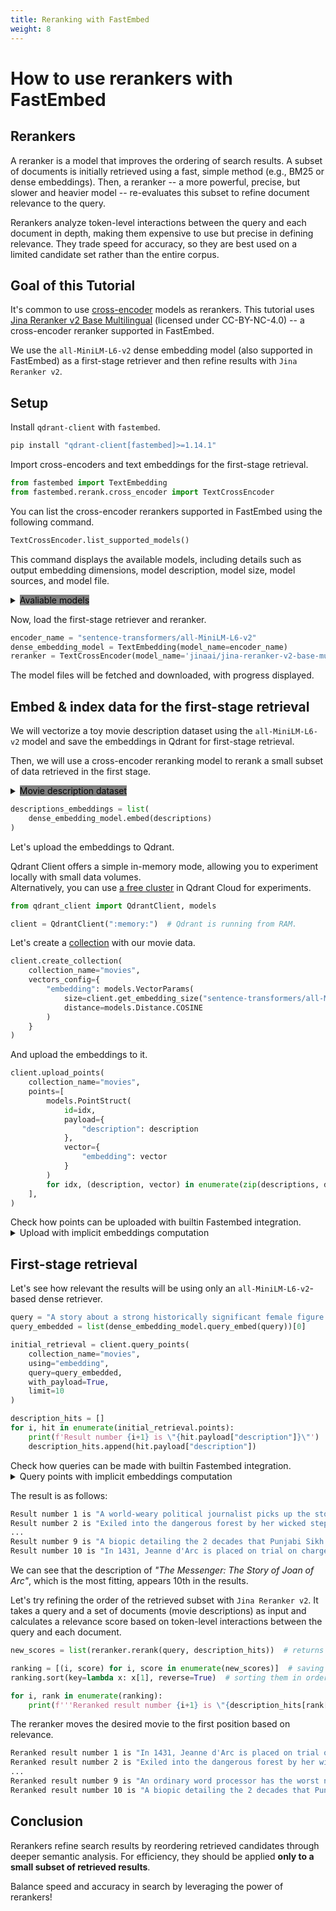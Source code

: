 ```yaml
---
title: Reranking with FastEmbed
weight: 8
---
```


# How to use rerankers with FastEmbed

## Rerankers

A reranker is a model that improves the ordering of search results. A subset of documents is initially retrieved using a fast, simple method (e.g., BM25 or dense embeddings). Then, a reranker -- a more powerful, precise, but slower and heavier model -- re-evaluates this subset to refine document relevance to the query.

Rerankers analyze token-level interactions between the query and each document in depth, making them expensive to use but precise in defining relevance. They trade speed for accuracy, so they are best used on a limited candidate set rather than the entire corpus.

## Goal of this Tutorial 

It's common to use [cross-encoder](https://sbert.net/examples/applications/cross-encoder/README.html) models as rerankers. This tutorial uses [Jina Reranker v2 Base Multilingual](https://jina.ai/news/jina-reranker-v2-for-agentic-rag-ultra-fast-multilingual-function-calling-and-code-search/) (licensed under CC-BY-NC-4.0) -- a cross-encoder reranker supported in FastEmbed.

We use the `all-MiniLM-L6-v2` dense embedding model (also supported in FastEmbed) as a first-stage retriever and then refine results with `Jina Reranker v2`.


## Setup

Install `qdrant-client` with `fastembed`.

```python
pip install "qdrant-client[fastembed]>=1.14.1"
```

Import cross-encoders and text embeddings for the first-stage retrieval.

```python
from fastembed import TextEmbedding
from fastembed.rerank.cross_encoder import TextCrossEncoder
```
You can list the cross-encoder rerankers supported in FastEmbed using the following command.

```python
TextCrossEncoder.list_supported_models()
```

This command displays the available models, including details such as output embedding dimensions, model description, model size, model sources, and model file.

<details>
<summary> <span style="background-color: gray; color: black;"> Avaliable models </span> </summary>


```python
[{'model': 'Xenova/ms-marco-MiniLM-L-6-v2',
  'size_in_GB': 0.08,
  'sources': {'hf': 'Xenova/ms-marco-MiniLM-L-6-v2'},
  'model_file': 'onnx/model.onnx',
  'description': 'MiniLM-L-6-v2 model optimized for re-ranking tasks.',
  'license': 'apache-2.0'},
 {'model': 'Xenova/ms-marco-MiniLM-L-12-v2',
  'size_in_GB': 0.12,
  'sources': {'hf': 'Xenova/ms-marco-MiniLM-L-12-v2'},
  'model_file': 'onnx/model.onnx',
  'description': 'MiniLM-L-12-v2 model optimized for re-ranking tasks.',
  'license': 'apache-2.0'},
 {'model': 'BAAI/bge-reranker-base',
  'size_in_GB': 1.04,
  'sources': {'hf': 'BAAI/bge-reranker-base'},
  'model_file': 'onnx/model.onnx',
  'description': 'BGE reranker base model for cross-encoder re-ranking.',
  'license': 'mit'},
 {'model': 'jinaai/jina-reranker-v1-tiny-en',
  'size_in_GB': 0.13,
  'sources': {'hf': 'jinaai/jina-reranker-v1-tiny-en'},
  'model_file': 'onnx/model.onnx',
  'description': 'Designed for blazing-fast re-ranking with 8K context length and fewer parameters than jina-reranker-v1-turbo-en.',
  'license': 'apache-2.0'},
 {'model': 'jinaai/jina-reranker-v1-turbo-en',
  'size_in_GB': 0.15,
  'sources': {'hf': 'jinaai/jina-reranker-v1-turbo-en'},
  'model_file': 'onnx/model.onnx',
  'description': 'Designed for blazing-fast re-ranking with 8K context length.',
  'license': 'apache-2.0'},
 {'model': 'jinaai/jina-reranker-v2-base-multilingual',
  'size_in_GB': 1.11,
  'sources': {'hf': 'jinaai/jina-reranker-v2-base-multilingual'},
  'model_file': 'onnx/model.onnx',
  'description': 'A multi-lingual reranker model for cross-encoder re-ranking with 1K context length and sliding window',
  'license': 'cc-by-nc-4.0'}]  # some of the fields are omitted for brevity
```
</details>


Now, load the first-stage retriever and reranker.

```python
encoder_name = "sentence-transformers/all-MiniLM-L6-v2"
dense_embedding_model = TextEmbedding(model_name=encoder_name)
reranker = TextCrossEncoder(model_name='jinaai/jina-reranker-v2-base-multilingual')
```

The model files will be fetched and downloaded, with progress displayed.

## Embed & index data for the first-stage retrieval

We will vectorize a toy movie description dataset using the `all-MiniLM-L6-v2` model and save the embeddings in Qdrant for first-stage retrieval.

Then, we will use a cross-encoder reranking model to rerank a small subset of data retrieved in the first stage.

<details>
<summary> <span style="background-color: gray; color: black;"> Movie description dataset </span> </summary>

```python
descriptions = ["In 1431, Jeanne d'Arc is placed on trial on charges of heresy. The ecclesiastical jurists attempt to force Jeanne to recant her claims of holy visions.",
 "A film projectionist longs to be a detective, and puts his meagre skills to work when he is framed by a rival for stealing his girlfriend's father's pocketwatch.",
 "A group of high-end professional thieves start to feel the heat from the LAPD when they unknowingly leave a clue at their latest heist.",
 "A petty thief with an utter resemblance to a samurai warlord is hired as the lord's double. When the warlord later dies the thief is forced to take up arms in his place.",
 "A young boy named Kubo must locate a magical suit of armour worn by his late father in order to defeat a vengeful spirit from the past.",
 "A biopic detailing the 2 decades that Punjabi Sikh revolutionary Udham Singh spent planning the assassination of the man responsible for the Jallianwala Bagh massacre.",
 "When a machine that allows therapists to enter their patients' dreams is stolen, all hell breaks loose. Only a young female therapist, Paprika, can stop it.",
 "An ordinary word processor has the worst night of his life after he agrees to visit a girl in Soho whom he met that evening at a coffee shop.",
 "A story that revolves around drug abuse in the affluent north Indian State of Punjab and how the youth there have succumbed to it en-masse resulting in a socio-economic decline.",
 "A world-weary political journalist picks up the story of a woman's search for her son, who was taken away from her decades ago after she became pregnant and was forced to live in a convent.",
 "Concurrent theatrical ending of the TV series Neon Genesis Evangelion (1995).",
 "During World War II, a rebellious U.S. Army Major is assigned a dozen convicted murderers to train and lead them into a mass assassination mission of German officers.",
 "The toys are mistakenly delivered to a day-care center instead of the attic right before Andy leaves for college, and it's up to Woody to convince the other toys that they weren't abandoned and to return home.",
 "A soldier fighting aliens gets to relive the same day over and over again, the day restarting every time he dies.",
 "After two male musicians witness a mob hit, they flee the state in an all-female band disguised as women, but further complications set in.",
 "Exiled into the dangerous forest by her wicked stepmother, a princess is rescued by seven dwarf miners who make her part of their household.",
 "A renegade reporter trailing a young runaway heiress for a big story joins her on a bus heading from Florida to New York, and they end up stuck with each other when the bus leaves them behind at one of the stops.",
 "Story of 40-man Turkish task force who must defend a relay station.",
 "Spinal Tap, one of England's loudest bands, is chronicled by film director Marty DiBergi on what proves to be a fateful tour.",
 "Oskar, an overlooked and bullied boy, finds love and revenge through Eli, a beautiful but peculiar girl."]
```
</details>

```python
descriptions_embeddings = list(
    dense_embedding_model.embed(descriptions)
)
```

Let's upload the embeddings to Qdrant.

Qdrant Client offers a simple in-memory mode, allowing you to experiment locally with small data volumes.  
Alternatively, you can use [a free cluster](https://qdrant.tech/documentation/cloud/create-cluster/#create-a-cluster) in Qdrant Cloud for experiments.

```python
from qdrant_client import QdrantClient, models

client = QdrantClient(":memory:")  # Qdrant is running from RAM.
```

Let's create a [collection](https://qdrant.tech/documentation/concepts/collections/) with our movie data.

```python
client.create_collection(
    collection_name="movies",
    vectors_config={
        "embedding": models.VectorParams(
            size=client.get_embedding_size("sentence-transformers/all-MiniLM-L6-v2"), 
            distance=models.Distance.COSINE
        )
    }
)
```

And upload the embeddings to it.

```python
client.upload_points(
    collection_name="movies",
    points=[
        models.PointStruct(
            id=idx,
            payload={
                "description": description
            },
            vector={
                "embedding": vector
            }
        )
        for idx, (description, vector) in enumerate(zip(descriptions, descriptions_embeddings))
    ],
)
```

<aside role="status">
Check how points can be uploaded with builtin Fastembed integration.
</aside>

<details>
    <summary>Upload with implicit embeddings computation</summary>


```python
client.upload_points(
    collection_name="movies",
    points=[
        models.PointStruct(
            id=idx,
            payload={"description": description},
            vector={"embedding": models.Document(text=description, model=encoder_name)},
        )
        for idx, description in enumerate(descriptions)
    ],
)
```
</details>

## First-stage retrieval

Let's see how relevant the results will be using only an `all-MiniLM-L6-v2`-based dense retriever.

```python
query = "A story about a strong historically significant female figure."
query_embedded = list(dense_embedding_model.query_embed(query))[0]

initial_retrieval = client.query_points(
    collection_name="movies",
    using="embedding",
    query=query_embedded,
    with_payload=True,
    limit=10
)

description_hits = []
for i, hit in enumerate(initial_retrieval.points):
    print(f'Result number {i+1} is \"{hit.payload["description"]}\"')
    description_hits.append(hit.payload["description"])
```

<aside role="status">
Check how queries can be made with builtin Fastembed integration.
</aside>

<details>
    <summary>Query points with implicit embeddings computation</summary>


```python
query = "A story about a strong historically significant female figure."

initial_retrieval = client.query_points(
    collection_name="movies",
    using="embedding",
    query=models.Document(text=query, model=encoder_name),
    with_payload=True,
    limit=10
)
```
</details>

The result is as follows:

```bash
Result number 1 is "A world-weary political journalist picks up the story of a woman's search for her son, who was taken away from her decades ago after she became pregnant and was forced to live in a convent."
Result number 2 is "Exiled into the dangerous forest by her wicked stepmother, a princess is rescued by seven dwarf miners who make her part of their household."
...
Result number 9 is "A biopic detailing the 2 decades that Punjabi Sikh revolutionary Udham Singh spent planning the assassination of the man responsible for the Jallianwala Bagh massacre."
Result number 10 is "In 1431, Jeanne d'Arc is placed on trial on charges of heresy. The ecclesiastical jurists attempt to force Jeanne to recant her claims of holy visions."
```

We can see that the description of *"The Messenger: The Story of Joan of Arc"*, which is the most fitting, appears 10th in the results.

Let's try refining the order of the retrieved subset with `Jina Reranker v2`. It takes a query and a set of documents (movie descriptions) as input and calculates a relevance score based on token-level interactions between the query and each document.

```python
new_scores = list(reranker.rerank(query, description_hits))  # returns scores between query and each document

ranking = [(i, score) for i, score in enumerate(new_scores)]  # saving document indices
ranking.sort(key=lambda x: x[1], reverse=True)  # sorting them in order of relevance defined by reranker

for i, rank in enumerate(ranking):
    print(f'''Reranked result number {i+1} is \"{description_hits[rank[0]]}\"''')
```

The reranker moves the desired movie to the first position based on relevance.

```bash
Reranked result number 1 is "In 1431, Jeanne d'Arc is placed on trial on charges of heresy. The ecclesiastical jurists attempt to force Jeanne to recant her claims of holy visions."
Reranked result number 2 is "Exiled into the dangerous forest by her wicked stepmother, a princess is rescued by seven dwarf miners who make her part of their household."
...
Reranked result number 9 is "An ordinary word processor has the worst night of his life after he agrees to visit a girl in Soho whom he met that evening at a coffee shop."
Reranked result number 10 is "A biopic detailing the 2 decades that Punjabi Sikh revolutionary Udham Singh spent planning the assassination of the man responsible for the Jallianwala Bagh massacre."
```


## Conclusion

Rerankers refine search results by reordering retrieved candidates through deeper semantic analysis. For efficiency, they should be applied **only to a small subset of retrieved results**.

Balance speed and accuracy in search by leveraging the power of rerankers!



